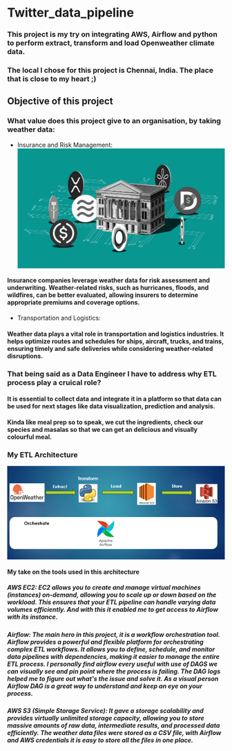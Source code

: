# Twitter_data_pipeline

### This project is my try on integrating AWS, Airflow and python to perform extract, transform and load Openweather climate data.
### The local I chose for this project is Chennai, India. The place that is close to my heart ;)

## Objective of this project

### What value does this project give to an organisation, by taking weather data:
* Insurance and Risk Management:
  <img align="center" src="https://github.com/jayavarshini6/OpenWeather_data_pipeline/blob/master/header.gif">
#### Insurance companies leverage weather data for risk assessment and underwriting. Weather-related risks, such as hurricanes, floods, and wildfires, can be better evaluated, allowing insurers to determine appropriate premiums and coverage options.

* Transportation and Logistics: 
#### Weather data plays a vital role in transportation and logistics industries. It helps optimize routes and schedules for ships, aircraft, trucks, and trains, ensuring timely and safe deliveries while considering weather-related disruptions.

### That being said as a Data Engineer I have to address why ETL process play a cruical role?

#### It is essential to collect data and integrate it in a platform so that data can be used for next stages like data visualization, prediction and analysis.
#### Kinda like meal prep so to speak, we cut the ingredients, check our species and masalas so that we can get an delicious and visually colourful meal.

### My ETL Architecture

<img align="center" src="https://github.com/jayavarshini6/OpenWeather_data_pipeline/blob/master/Archi.png">


#### My take on the tools used in this architecture
##### AWS EC2: EC2 allows you to create and manage virtual machines (instances) on-demand, allowing you to scale up or down based on the workload. This ensures that your ETL pipeline can handle varying data volumes efficiently. And with this it enabled me to get access to Airflow with its instance.

##### Airflow: The main hero in this project, it is a workflow orchestration tool. Airflow provides a powerful and flexible platform for orchestrating complex ETL workflows. It allows you to define, schedule, and monitor data pipelines with dependencies, making it easier to manage the entire ETL process. I personally find airflow every useful with use of DAGS we can visually see and pin point where the process is failing. The DAG logs helped me to figure out what's the issue and solve it. As a visual person Airflow DAG is a great way to understand and keep an eye on your process.

##### AWS S3 (Simple Storage Service): It gave a storage scalability and provides virtually unlimited storage capacity, allowing you to store massive amounts of raw data, intermediate results, and processed data efficiently. The weather data files were stored as a CSV file, with Airflow and AWS credentials it is easy to store all the files in one place.

